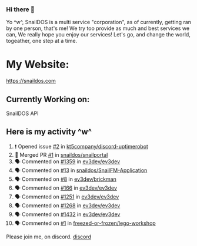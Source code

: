 ### Hi there 👋
Yo ^w^,
SnailDOS is a multi service "corporation", as of currently, getting ran by one person, that's me!
We try too provide as much and best services we can, We really hope you enjoy our services!
Let's go, and change the world, togeather, one step at a time.
# My Website:
https://snaildos.com
## Currently Working on:
SnailDOS API
## Here is my activity ^w^
<!--START_SECTION:activity-->
1. ❗️ Opened issue [#2](https://github.com/kt5company/discord-uptimerobot/issues/2) in [kt5company/discord-uptimerobot](https://github.com/kt5company/discord-uptimerobot)
2. 🎉 Merged PR [#1](https://github.com/snaildos/snailportal/pull/1) in [snaildos/snailportal](https://github.com/snaildos/snailportal)
3. 🗣 Commented on [#1359](https://github.com/ev3dev/ev3dev/issues/1359) in [ev3dev/ev3dev](https://github.com/ev3dev/ev3dev)
4. 🗣 Commented on [#13](https://github.com/snaildos/SnailFM-Application/issues/13) in [snaildos/SnailFM-Application](https://github.com/snaildos/SnailFM-Application)
5. 🗣 Commented on [#8](https://github.com/ev3dev/brickman/issues/8) in [ev3dev/brickman](https://github.com/ev3dev/brickman)
6. 🗣 Commented on [#166](https://github.com/ev3dev/ev3dev/issues/166) in [ev3dev/ev3dev](https://github.com/ev3dev/ev3dev)
7. 🗣 Commented on [#1251](https://github.com/ev3dev/ev3dev/issues/1251) in [ev3dev/ev3dev](https://github.com/ev3dev/ev3dev)
8. 🗣 Commented on [#1268](https://github.com/ev3dev/ev3dev/issues/1268) in [ev3dev/ev3dev](https://github.com/ev3dev/ev3dev)
9. 🗣 Commented on [#1432](https://github.com/ev3dev/ev3dev/issues/1432) in [ev3dev/ev3dev](https://github.com/ev3dev/ev3dev)
10. 🗣 Commented on [#1](https://github.com/freezed-or-frozen/lego-workshop/issues/1) in [freezed-or-frozen/lego-workshop](https://github.com/freezed-or-frozen/lego-workshop)
<!--END_SECTION:activity-->
Please join me, on discord.
[discord](https://invite.gg/snaildos)
